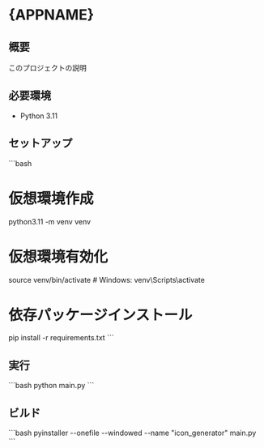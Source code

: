 # {APPNAME}

## 概要
このプロジェクトの説明

## 必要環境
- Python 3.11

## セットアップ
\`\`\`bash
# 仮想環境作成
python3.11 -m venv venv

# 仮想環境有効化
source venv/bin/activate  # Windows: venv\Scripts\activate

# 依存パッケージインストール
pip install -r requirements.txt
\`\`\`

## 実行
\`\`\`bash
python main.py
\`\`\`

## ビルド
\`\`\`bash
pyinstaller --onefile --windowed --name "icon_generator" main.py
\`\`\`
